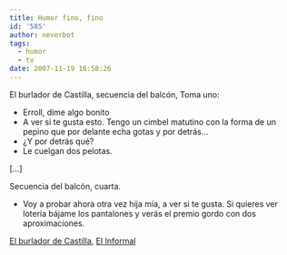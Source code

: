 ```yaml
---
title: Humor fino, fino
id: '585'
author: neverbot
tags:
  - humor
  - tv
date: 2007-11-19 16:58:26
---
```


El burlador de Castilla, secuencia del balcón, Toma uno:

*   Erroll, dime algo bonito
*   A ver si te gusta esto. Tengo un cimbel matutino con la forma de un pepino que por delante echa gotas y por detrás...
*   ¿Y por detrás qué?
*   Le cuelgan dos pelotas.

\[...\]

Secuencia del balcón, cuarta.

*   Voy a probar ahora otra vez hija mía, a ver si te gusta. Si quieres ver lotería bájame los pantalones y verás el premio gordo con dos aproximaciones.

[El burlador de Castilla](http://www.youtube.com/watch?v=DokJ7IKzbGo), [El Informal](http://es.wikipedia.org/wiki/El_Informal)